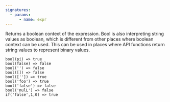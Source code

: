 ```yaml
---
signatures:
  - params:
      - name: expr
---
```


Returns a boolean context of the expression. Bool is also interpreting string
values as boolean, which is different from other places where boolean context
can be used. This can be used in places where API functions return string values
to represent binary values.

```scarpet
bool(pi) => true
bool(false) => false
bool('') => false
bool([]) => false
bool(['']) => true
bool('foo') => true
bool('false') => false
bool('nulL') => false
if('false',1,0) => true
```
